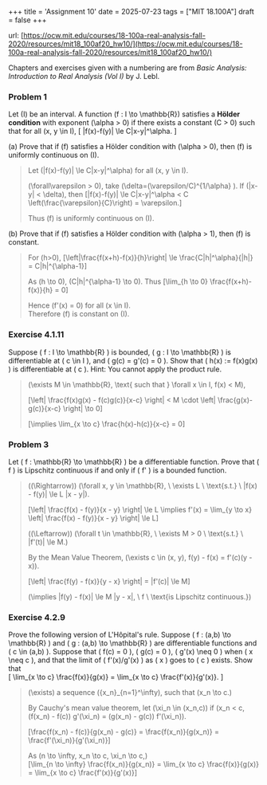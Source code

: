+++
title = 'Assignment 10'
date = 2025-07-23
tags = ["MIT 18.100A"]
draft = false
+++

url: [https://ocw.mit.edu/courses/18-100a-real-analysis-fall-2020/resources/mit18_100af20_hw10/](https://ocw.mit.edu/courses/18-100a-real-analysis-fall-2020/resources/mit18_100af20_hw10/)

Chapters and exercises given with a numbering are from *Basic Analysis: Introduction to
Real Analysis (Vol I)* by J. Lebl.

### Problem 1

Let \(I\) be an interval. A function \(f : I \to \mathbb{R}\) satisfies a **Hölder condition** with exponent \(\alpha > 0\) if there exists a constant \(C > 0\) such that for all \(x, y \in I\),
\[
|f(x)-f(y)| \le C|x-y|^\alpha.
\]

(a) Prove that if \(f\) satisfies a Hölder condition with \(\alpha > 0\), then \(f\) is uniformly continuous on \(I\).

> Let \(|f(x)-f(y)| \le C|x-y|^\alpha\) for all \(x, y \in I\). 
> 
> \(\forall\varepsilon > 0\), take \(\delta=(\varepsilon/C)^{1/\alpha} \). If \(|x-y| < \delta\), then
> \[|f(x)-f(y)| \le C|x-y|^\alpha < C \left(\frac{\varepsilon}{C}\right) = \varepsilon.\]
> 
> Thus \(f\) is uniformly continuous on \(I\).

(b) Prove that if \(f\) satisfies a Hölder condition with \(\alpha > 1\), then \(f\) is constant.

> For \(h>0\),
> \[\left|\frac{f(x+h)-f(x)}{h}\right| \le \frac{C|h|^\alpha}{|h|} = C|h|^{\alpha-1}\]
> 
> As \(h \to 0\), \(C|h|^{\alpha-1} \to 0\). Thus
> \[\lim_{h \to 0} \frac{f(x+h)-f(x)}{h} = 0\]
> 
> Hence \(f'(x) = 0\) for all \(x \in I\).  
> Therefore \(f\) is constant on \(I\).

### Exercise 4.1.11

Suppose \( f : I \to \mathbb{R} \) is bounded, \( g : I \to \mathbb{R} \) is differentiable at \( c \in I \), and \( g(c) = g'(c) = 0 \). Show that \( h(x) := f(x)g(x) \) is differentiable at \( c \). Hint: You cannot apply the product rule.

>\(\exists M \in \mathbb{R}, \text{ such that } \forall x \in I, f(x) < M\),
>
>\[\left| \frac{f(x)g(x) - f(c)g(c)}{x-c} \right| < M \cdot \left| \frac{g(x)-g(c)}{x-c} \right| \to 0\]
>
>\[\implies \lim_{x \to c} \frac{h(x)-h(c)}{x-c} = 0\]

### Problem 3
Let \( f : \mathbb{R} \to \mathbb{R} \) be a differentiable function. Prove that \( f \) is Lipschitz continuous if and only if \( f' \) is a bounded function.

> \((\Rightarrow)\) \(\forall x, y \in \mathbb{R}, \ \exists L \ \text{s.t.} \ |f(x) - f(y)| \le L |x - y|\).  
> 
> \[\left| \frac{f(x) - f(y)}{x - y} \right| \le L \implies f'(x) = \lim_{y \to x} \left| \frac{f(x) - f(y)}{x - y} \right| \le L\]  
> 
> \((\Leftarrow)\) \(\forall t \in \mathbb{R}, \ \exists M > 0 \ \text{s.t.} \ |f'(t)| \le M.\)  
> 
> By the Mean Value Theorem, \(\exists c \in (x, y), f(y) - f(x) = f'(c)(y - x)\).
> 
> \[\left| \frac{f(y) - f(x)}{y - x} \right| = |f'(c)| \le M\] 
> 
> \(\implies |f(y) - f(x)| \le M |y - x|, \ f \ \text{is Lipschitz continuous.}\)

### Exercise 4.2.9

Prove the following version of L'Hôpital's rule. Suppose \( f : (a,b) \to \mathbb{R} \) and \( g : (a,b) \to \mathbb{R} \) are differentiable functions and \( c \in (a,b) \). Suppose that \( f(c) = 0 \), \( g(c) = 0 \), \( g'(x) \neq 0 \) when \( x \neq c \), and that the limit of \( f'(x)/g'(x) \) as \( x \) goes to \( c \) exists. Show that  
\[
\lim_{x \to c} \frac{f(x)}{g(x)} = \lim_{x \to c} \frac{f'(x)}{g'(x)}.
\]

> \(\exists\) a sequence \(\{x_n\}_{n=1}^\infty\), such that \(x_n \to c.\)  
> 
> By Cauchy's mean value theorem, let \(\xi_n \in (x_n,c)\) if \(x_n < c, (f(x_n) - f(c)) g'(\xi_n) = (g(x_n) - g(c)) f'(\xi_n)\).
> 
> \[\frac{f(x_n) - f(c)}{g(x_n) - g(c)} = \frac{f(x_n)}{g(x_n)} = \frac{f'(\xi_n)}{g'(\xi_n)}\]  
> 
> As \(n \to \infty, x_n \to c, \xi_n \to c,\)  
> \[\lim_{n \to \infty} \frac{f(x_n)}{g(x_n)} = \lim_{x \to c} \frac{f(x)}{g(x)} = \lim_{x \to c} \frac{f'(x)}{g'(x)}\]
